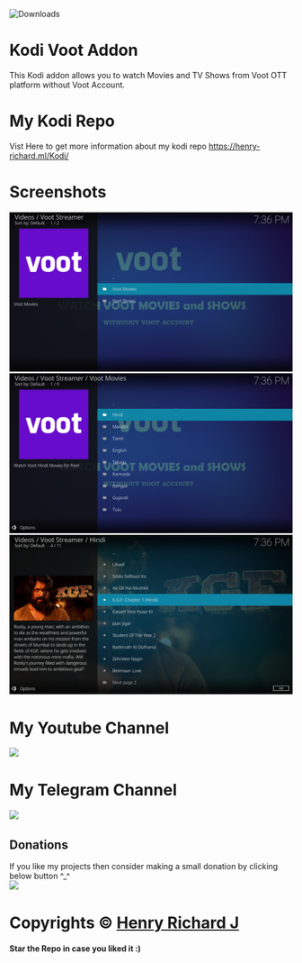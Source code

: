 ![Downloads](https://img.shields.io/github/downloads/henry-richard7/Kodi-Voot-Addon/total.svg?style=for-the-badge&logo=github)

# Kodi Voot Addon
 This Kodi addon allows you to watch Movies and TV Shows from Voot OTT platform without Voot Account.

 # My Kodi Repo
Vist Here to get more information about my kodi repo https://henry-richard.ml/Kodi/

# Screenshots
![Screenshot (10)](https://github.com/henry-richard7/Kodi-Voot-Addon/raw/main/Screenshots/Voot%201.png)
![Screenshot (11)](https://github.com/henry-richard7/Kodi-Voot-Addon/raw/main/Screenshots/Voot%202.png)
![Screenshot (12)](https://github.com/henry-richard7/Kodi-Voot-Addon/raw/main/Screenshots/Voot%203.png)

 # My Youtube Channel
[![](https://img.shields.io/badge/Subscribe-red?style=for-the-badge&logo=YouTube)](https://www.youtube.com/channel/UCVGasc5jr45eZUpZNHvbtWQ)


# My Telegram Channel
[![](https://img.shields.io/badge/Telegram-Join%20Now-blue?style=for-the-badge&logo=Telegram)](https://t.me/cracked4free)

## Donations
If you like my projects then consider making a small donation by clicking below button ^_^
<br/>
[![](https://img.shields.io/badge/Donate-Paypal-blue?style=for-the-badge&logo=paypal)](https://www.paypal.com/paypalme/henryrics)

# Copyrights © [Henry Richard J](https://github.com/henry-richard7)
#### Star the Repo in case you liked it :)
